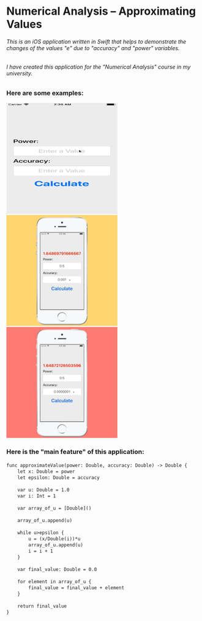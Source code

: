 # Numerical Analysis – Approximating Values
###### This is an iOS application written in Swift that helps to demonstrate the changes of the values "e" due to "accuracy" and "power" variables.
###### I have created this application for the "Numerical Analysis" course in my university.
### Here are some examples:

<img src="https://github.com/yusif-projects/numerical-analysis-approximation/blob/master/Previews%20for%20GitHub/1.gif" width="290" height="290" /><img src="https://github.com/yusif-projects/numerical-analysis-approximation/blob/master/Previews%20for%20GitHub/2.gif" width="290" height="290" /><img src="https://github.com/yusif-projects/numerical-analysis-approximation/blob/master/Previews%20for%20GitHub/3.gif" width="290" height="290" />

### Here is the "main feature" of this application:
```
func approximateValue(power: Double, accuracy: Double) -> Double {
    let x: Double = power
    let epsilon: Double = accuracy
    
    var u: Double = 1.0
    var i: Int = 1
    
    var array_of_u = [Double]()
    
    array_of_u.append(u)
    
    while u>epsilon {
        u = (x/Double(i))*u
        array_of_u.append(u)
        i = i + 1
    }
    
    var final_value: Double = 0.0
    
    for element in array_of_u {
        final_value = final_value + element
    }
    
    return final_value
}
```
